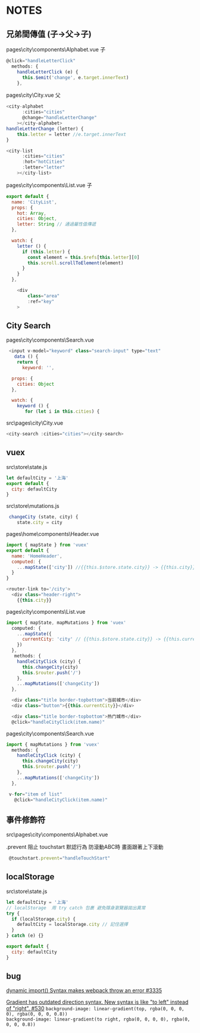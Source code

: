 # NOTES

## 兄弟間傳值 (子→父→子)

pages\city\components\Alphabet.vue 子

```js
@click="handleLetterClick"
  methods: {
    handleLetterClick (e) {
      this.$emit('change', e.target.innerText)
    },
```

pages\city\City.vue 父

```js
<city-alphabet
      :cities="cities"
      @change="handleLetterChange"
    ></city-alphabet>
handleLetterChange (letter) {
    this.letter = letter //e.target.innerText
}

<city-list
      :cities="cities"
      :hot="hotCities"
      :letter="letter"
    ></city-list>
```

pages\city\components\List.vue 子

```js
export default {
  name: 'CityList',
  props: {
    hot: Array,
    cities: Object,
    letter: String // 通過屬性值傳遞
  },

  watch: {
    letter () {
      if (this.letter) {
        const element = this.$refs[this.letter][0]
        this.scroll.scrollToElement(element)
      }
    }
  },

    <div
        class="area"
        :ref="key"
    >
```

## City Search

pages\city\components\Search.vue

```js
 <input v-model="keyword" class="search-input" type="text"
   data () {
    return {
      keyword: '',

  props: {
    cities: Object
  },

  watch: {
    keyword () {
       for (let i in this.cities) {
```

src\pages\city\City.vue

```js
<city-search :cities="cities"></city-search>
```

## vuex

src\store\state.js

```js
let defaultCity = '上海'
export default {
  city: defaultCity
}
```

src\store\mutations.js

```js
 changeCity (state, city) {
    state.city = city
```

pages\home\components\Header.vue

```js
import { mapState } from 'vuex'
export default {
  name: 'HomeHeader',
  computed: {
    ...mapState(['city']) //{{this.$store.state.city}} -> {{this.city}}
  }
}

<router-link to='/city'>
  <div class="header-right">
    {{this.city}}
```

pages\city\components\List.vue

```js
import { mapState, mapMutations } from 'vuex'
  computed: {
    ...mapState({
      currentCity: 'city' // {{this.$store.state.city}} -> {{this.currentCity}}
    })
  },
   methods: {
    handleCityClick (city) {
      this.changeCity(city)
      this.$router.push('/')
    },
    ...mapMutations(['changeCity'])
  },

  <div class="title border-topbottom">当前城市</div>
  <div class="button">{{this.currentCity}}</div>

  <div class="title border-topbottom">热门城市</div>
  @click="handleCityClick(item.name)"
```

pages\city\components\Search.vue

```js
import { mapMutations } from 'vuex'
  methods: {
    handleCityClick (city) {
      this.changeCity(city)
      this.$router.push('/')
    },
    ...mapMutations(['changeCity'])
  },

 v-for="item of list"
   @click="handleCityClick(item.name)"
```

## 事件修飾符

src\pages\city\components\Alphabet.vue

.prevent 阻止 touchstart 默認行為 防滾動ABC時 畫面跟著上下滾動
```js
 @touchstart.prevent="handleTouchStart"
```

## localStorage

src\store\state.js

```js
let defaultCity = '上海'
// localStorage  用 try catch 包裹 避免隱身瀏覽器拋出異常
try {
  if (localStorage.city) {
    defaultCity = localStorage.city // 記住選擇
  }
} catch (e) {}

export default {
  city: defaultCity
}
```

## bug

[dynamic import() Syntax makes webpack throw an error #3335](https://github.com/vuejs/vue-cli/issues/3335)

[Gradient has outdated direction syntax. New syntax is like "to left" instead of "right". #530](https://github.com/postcss/autoprefixer/issues/530)
`background-image: linear-gradient(top, rgba(0, 0, 0, 0), rgba(0, 0, 0, 0.8))`  
`background-image: linear-gradient(to right, rgba(0, 0, 0, 0), rgba(0, 0, 0, 0.8))`

